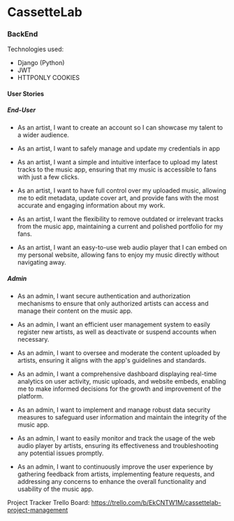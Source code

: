# CassetteLab
### BackEnd

Technologies used:
- Django (Python)
- JWT
- HTTPONLY COOKIES


#### User Stories

##### End-User
- As an artist, I want to create an account so I can showcase my talent to a wider audience.

- As an artist, I want to safely manage and update my credentials in app

- As an artist, I want a simple and intuitive interface to upload my latest tracks to the music app, ensuring that my music is accessible to fans with just a few clicks.

- As an artist, I want to have full control over my uploaded music, allowing me to edit metadata, update cover art, and provide fans with the most accurate and engaging information about my work.

- As an artist, I want the flexibility to remove outdated or irrelevant tracks from the music app, maintaining a current and polished portfolio for my fans.

- As an artist, I want an easy-to-use web audio player that I can embed on my personal website, allowing fans to enjoy my music directly without navigating away.

##### Admin
- As an admin, I want secure authentication and authorization mechanisms to ensure that only authorized artists can access and manage their content on the music app.

- As an admin, I want an efficient user management system to easily register new artists, as well as deactivate or suspend accounts when necessary.

- As an admin, I want to oversee and moderate the content uploaded by artists, ensuring it aligns with the app's guidelines and standards.

- As an admin, I want a comprehensive dashboard displaying real-time analytics on user activity, music uploads, and website embeds, enabling me to make informed decisions for the growth and improvement of the platform.

- As an admin, I want to implement and manage robust data security measures to safeguard user information and maintain the integrity of the music app.

- As an admin, I want to easily monitor and track the usage of the web audio player by artists, ensuring its effectiveness and troubleshooting any potential issues promptly.

- As an admin, I want to continuously improve the user experience by gathering feedback from artists, implementing feature requests, and addressing any concerns to enhance the overall functionality and usability of the music app.

Project Tracker
Trello Board: https://trello.com/b/EkCNTW1M/cassettelab-project-management 